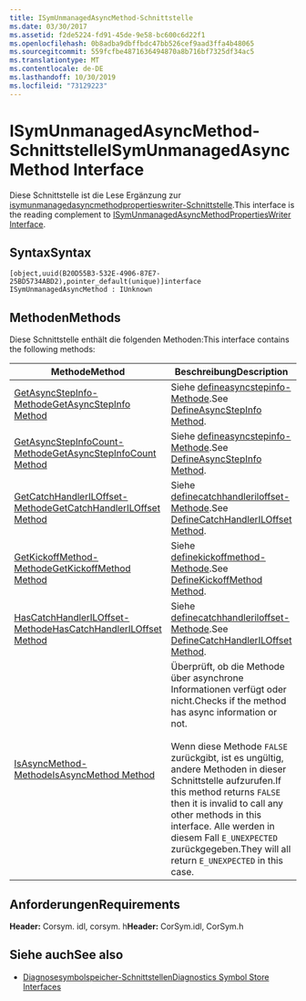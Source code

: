 ```yaml
---
title: ISymUnmanagedAsyncMethod-Schnittstelle
ms.date: 03/30/2017
ms.assetid: f2de5224-fd91-45de-9e58-bc600c6d22f1
ms.openlocfilehash: 0b8adba9dbffbdc47bb526cef9aad3ffa4b48065
ms.sourcegitcommit: 559fcfbe4871636494870a8b716bf7325df34ac5
ms.translationtype: MT
ms.contentlocale: de-DE
ms.lasthandoff: 10/30/2019
ms.locfileid: "73129223"
---
```

# <a name="isymunmanagedasyncmethod-interface"></a><span data-ttu-id="5fb1c-102">ISymUnmanagedAsyncMethod-Schnittstelle</span><span class="sxs-lookup"><span data-stu-id="5fb1c-102">ISymUnmanagedAsyncMethod Interface</span></span>
<span data-ttu-id="5fb1c-103">Diese Schnittstelle ist die Lese Ergänzung zur [isymunmanagedasyncmethodpropertieswriter-Schnittstelle](../../../../docs/framework/unmanaged-api/diagnostics/isymunmanagedasyncmethodpropertieswriter-interface.md).</span><span class="sxs-lookup"><span data-stu-id="5fb1c-103">This interface is the reading complement to [ISymUnmanagedAsyncMethodPropertiesWriter Interface](../../../../docs/framework/unmanaged-api/diagnostics/isymunmanagedasyncmethodpropertieswriter-interface.md).</span></span>  
  
## <a name="syntax"></a><span data-ttu-id="5fb1c-104">Syntax</span><span class="sxs-lookup"><span data-stu-id="5fb1c-104">Syntax</span></span>  
  
```idl  
[object,uuid(B20D55B3-532E-4906-87E7-25BD5734ABD2),pointer_default(unique)]interface ISymUnmanagedAsyncMethod : IUnknown  
```  
  
## <a name="methods"></a><span data-ttu-id="5fb1c-105">Methoden</span><span class="sxs-lookup"><span data-stu-id="5fb1c-105">Methods</span></span>  
 <span data-ttu-id="5fb1c-106">Diese Schnittstelle enthält die folgenden Methoden:</span><span class="sxs-lookup"><span data-stu-id="5fb1c-106">This interface contains the following methods:</span></span>  
  
|<span data-ttu-id="5fb1c-107">Methode</span><span class="sxs-lookup"><span data-stu-id="5fb1c-107">Method</span></span>|<span data-ttu-id="5fb1c-108">Beschreibung</span><span class="sxs-lookup"><span data-stu-id="5fb1c-108">Description</span></span>|  
|------------|-----------------|  
|[<span data-ttu-id="5fb1c-109">GetAsyncStepInfo-Methode</span><span class="sxs-lookup"><span data-stu-id="5fb1c-109">GetAsyncStepInfo Method</span></span>](../../../../docs/framework/unmanaged-api/diagnostics/isymunmanagedasyncmethod-getasyncstepinfo-method.md)|<span data-ttu-id="5fb1c-110">Siehe [defineasyncstepinfo-Methode](../../../../docs/framework/unmanaged-api/diagnostics/isymunmanagedasyncmethodpropertieswriter-defineasyncstepinfo-method.md).</span><span class="sxs-lookup"><span data-stu-id="5fb1c-110">See [DefineAsyncStepInfo Method](../../../../docs/framework/unmanaged-api/diagnostics/isymunmanagedasyncmethodpropertieswriter-defineasyncstepinfo-method.md).</span></span>|  
|[<span data-ttu-id="5fb1c-111">GetAsyncStepInfoCount-Methode</span><span class="sxs-lookup"><span data-stu-id="5fb1c-111">GetAsyncStepInfoCount Method</span></span>](../../../../docs/framework/unmanaged-api/diagnostics/isymunmanagedasyncmethod-getasyncstepinfocount-method.md)|<span data-ttu-id="5fb1c-112">Siehe [defineasyncstepinfo-Methode](../../../../docs/framework/unmanaged-api/diagnostics/isymunmanagedasyncmethodpropertieswriter-defineasyncstepinfo-method.md).</span><span class="sxs-lookup"><span data-stu-id="5fb1c-112">See [DefineAsyncStepInfo Method](../../../../docs/framework/unmanaged-api/diagnostics/isymunmanagedasyncmethodpropertieswriter-defineasyncstepinfo-method.md).</span></span>|  
|[<span data-ttu-id="5fb1c-113">GetCatchHandlerILOffset-Methode</span><span class="sxs-lookup"><span data-stu-id="5fb1c-113">GetCatchHandlerILOffset Method</span></span>](../../../../docs/framework/unmanaged-api/diagnostics/isymunmanagedasyncmethod-getcatchhandleriloffset-method.md)|<span data-ttu-id="5fb1c-114">Siehe [definecatchhandleriloffset-Methode](../../../../docs/framework/unmanaged-api/diagnostics/isymunmanagedasyncmethodpropertieswriter-definecatchhandleriloffset-method.md).</span><span class="sxs-lookup"><span data-stu-id="5fb1c-114">See [DefineCatchHandlerILOffset Method](../../../../docs/framework/unmanaged-api/diagnostics/isymunmanagedasyncmethodpropertieswriter-definecatchhandleriloffset-method.md).</span></span>|  
|[<span data-ttu-id="5fb1c-115">GetKickoffMethod-Methode</span><span class="sxs-lookup"><span data-stu-id="5fb1c-115">GetKickoffMethod Method</span></span>](../../../../docs/framework/unmanaged-api/diagnostics/isymunmanagedasyncmethod-getkickoffmethod-method.md)|<span data-ttu-id="5fb1c-116">Siehe [definekickoffmethod-Methode](../../../../docs/framework/unmanaged-api/diagnostics/isymunmanagedasyncmethodpropertieswriter-definekickoffmethod-method.md).</span><span class="sxs-lookup"><span data-stu-id="5fb1c-116">See [DefineKickoffMethod Method](../../../../docs/framework/unmanaged-api/diagnostics/isymunmanagedasyncmethodpropertieswriter-definekickoffmethod-method.md).</span></span>|  
|[<span data-ttu-id="5fb1c-117">HasCatchHandlerILOffset-Methode</span><span class="sxs-lookup"><span data-stu-id="5fb1c-117">HasCatchHandlerILOffset Method</span></span>](../../../../docs/framework/unmanaged-api/diagnostics/isymunmanagedasyncmethod-hascatchhandleriloffset-method.md)|<span data-ttu-id="5fb1c-118">Siehe [definecatchhandleriloffset-Methode](../../../../docs/framework/unmanaged-api/diagnostics/isymunmanagedasyncmethodpropertieswriter-definecatchhandleriloffset-method.md).</span><span class="sxs-lookup"><span data-stu-id="5fb1c-118">See [DefineCatchHandlerILOffset Method](../../../../docs/framework/unmanaged-api/diagnostics/isymunmanagedasyncmethodpropertieswriter-definecatchhandleriloffset-method.md).</span></span>|  
|[<span data-ttu-id="5fb1c-119">IsAsyncMethod-Methode</span><span class="sxs-lookup"><span data-stu-id="5fb1c-119">IsAsyncMethod Method</span></span>](../../../../docs/framework/unmanaged-api/diagnostics/isymunmanagedasyncmethod-isasyncmethod-method.md)|<span data-ttu-id="5fb1c-120">Überprüft, ob die Methode über asynchrone Informationen verfügt oder nicht.</span><span class="sxs-lookup"><span data-stu-id="5fb1c-120">Checks if the method has async information or not.</span></span><br /><br /> <span data-ttu-id="5fb1c-121">Wenn diese Methode `FALSE` zurückgibt, ist es ungültig, andere Methoden in dieser Schnittstelle aufzurufen.</span><span class="sxs-lookup"><span data-stu-id="5fb1c-121">If this method returns `FALSE` then it is invalid to call any other methods in this interface.</span></span> <span data-ttu-id="5fb1c-122">Alle werden in diesem Fall `E_UNEXPECTED` zurückgegeben.</span><span class="sxs-lookup"><span data-stu-id="5fb1c-122">They will all return `E_UNEXPECTED` in this case.</span></span>|  
  
## <a name="requirements"></a><span data-ttu-id="5fb1c-123">Anforderungen</span><span class="sxs-lookup"><span data-stu-id="5fb1c-123">Requirements</span></span>  
 <span data-ttu-id="5fb1c-124">**Header:** Corsym. idl, corsym. h</span><span class="sxs-lookup"><span data-stu-id="5fb1c-124">**Header:** CorSym.idl, CorSym.h</span></span>  
  
## <a name="see-also"></a><span data-ttu-id="5fb1c-125">Siehe auch</span><span class="sxs-lookup"><span data-stu-id="5fb1c-125">See also</span></span>

- [<span data-ttu-id="5fb1c-126">Diagnosesymbolspeicher-Schnittstellen</span><span class="sxs-lookup"><span data-stu-id="5fb1c-126">Diagnostics Symbol Store Interfaces</span></span>](../../../../docs/framework/unmanaged-api/diagnostics/diagnostics-symbol-store-interfaces.md)
